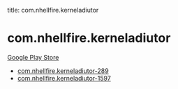 title: com.nhellfire.kerneladiutor
# com.nhellfire.kerneladiutor


[Google Play Store](https://play.google.com/store/apps/details?id=com.nhellfire.kerneladiutor)


* [com.nhellfire.kerneladiutor-289](./com.nhellfire.kerneladiutor-289/)
* [com.nhellfire.kerneladiutor-1597](./com.nhellfire.kerneladiutor-1597/)